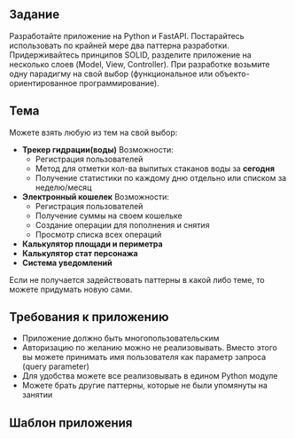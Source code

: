 ## Задание
Разработайте приложение на Python и FastAPI. Постарайтесь использовать по крайней мере два паттерна разработки. Придерживайтесь принципов SOLID, разделите приложение на несколько слоев (Model, View, Controller). При разработке возьмите одну парадигму на свой выбор (функциональное или объекто-ориентированное программирование).

## Тема
Можете взять любую из тем на свой выбор:
- **Трекер гидрации(воды)**
    Возможности:
    - Регистрация пользователей
    - Метод для отметки кол-ва выпитых стаканов воды за **сегодня**
    - Получение статистики по каждому дню отдельно или списком за неделю/месяц
- **Электронный кошелек**
    Возможности:
    - Регистрация пользователей
    - Получение суммы на своем кошельке
    - Создание операции для пополнения и снятия
    - Просмотр списка всех операций
- **Калькулятор площади и периметра**
- **Калькулятор стат персонажа**
- **Система уведомлений**

Если не получается задействовать паттерны в какой либо теме, то можете придумать новую сами.

## Требования к приложению
- Приложение должно быть многопользовательским
- Авторизацию по желанию можно не реализовывать. Вместо этого вы можете принимать имя пользователя как параметр запроса (query parameter)
- Для удобства можете все реализовывать в едином Python модуле
- Можете брать другие паттерны, которые не были упомянуты на занятии

## Шаблон приложения
```python

```
